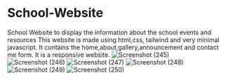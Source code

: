 # School-Website
School Website to display the information about the school events and resources
This website is made using html,css, tailwind and very minimal javascript. 
It contains the home,about,gallery,announcement and contact me form. It is a responsive website.
![Screenshot (245)](https://github.com/TanyaYadav8266/School-Website/assets/128296728/6a2bec32-78cc-4afc-a7d6-66734697c528)
![Screenshot (246)](https://github.com/TanyaYadav8266/School-Website/assets/128296728/13dd0ed0-acb5-4bc9-a028-ac7e9630b6be)
![Screenshot (247)](https://github.com/TanyaYadav8266/School-Website/assets/128296728/8346e41c-d5c1-45d7-b34c-1ca025b5b67c)
![Screenshot (248)](https://github.com/TanyaYadav8266/School-Website/assets/128296728/f8a3ef20-63c0-47e6-a843-519a99ee1e80)
![Screenshot (249)](https://github.com/TanyaYadav8266/School-Website/assets/128296728/2cb460f4-d353-48fe-b989-5d1934ff5afe)
![Screenshot (250)](https://github.com/TanyaYadav8266/School-Website/assets/128296728/ed733850-3908-495b-a6c9-0003c8285ef9)








